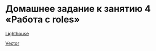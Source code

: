 # Домашнее задание к занятию 4 «Работа с roles»

[Lighthouse](https://github.com/Dimarkle/lighthouse-role)

[Vector](https://github.com/Dimarkle/vector-role/tree/5bbf6b84d60a863efdc33c58d5f491075ee847e1)
